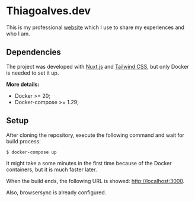 # Thiagoalves.dev

This is my professional [website](https://thiagoalves.dev) which I use to share my experiences and who I am.

## Dependencies

The project was developed with [Nuxt.js](http://nuxt.com) and [Tailwind CSS](https://tailwindcss.com), but only
Docker is needed to set it up.

**More details:**

- Docker >= 20;
- Docker-compose >= 1.29;

## Setup

After cloning the repository, execute the following command and wait for build process:

 ```shell script
$ docker-compose up
```

It might take a some minutes in the first time because of the Docker containers, but it is much faster later.

When the build ends, the following URL is showed: [http://localhost:3000](http://localhost:3000).

Also, browsersync is already configured. 
